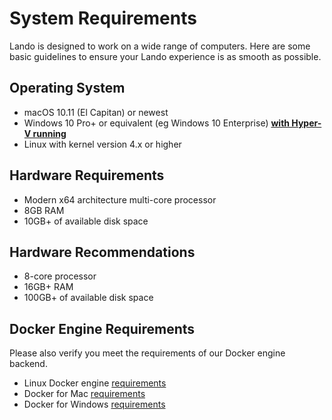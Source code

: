 System Requirements
===================

Lando is designed to work on a wide range of computers. Here are some basic guidelines to ensure your Lando experience is as smooth as possible.

Operating System
----------------

*   macOS 10.11 (El Capitan) or newest
*   Windows 10 Pro+ or equivalent (eg Windows 10 Enterprise) [**with Hyper-V running**](https://msdn.microsoft.com/en-us/virtualization/hyperv_on_windows/quick_start/walkthrough_instal)
*   Linux with kernel version 4.x or higher

Hardware Requirements
---------------------

*   Modern x64 architecture multi-core processor
*   8GB RAM
*   10GB+ of available disk space

Hardware Recommendations
------------------------

*   8-core processor
*   16GB+ RAM
*   100GB+ of available disk space

Docker Engine Requirements
--------------------------

Please also verify you meet the requirements of our Docker engine backend.

*   Linux Docker engine [requirements](https://docs.docker.com/engine/installation/linux)
*   Docker for Mac [requirements](https://docs.docker.com/docker-for-mac/#/what-to-know-before-you-install)
*   Docker for Windows [requirements](https://docs.docker.com/docker-for-windows/#/what-to-know-before-you-install)

